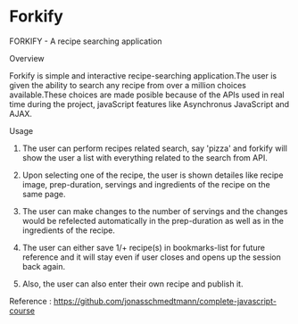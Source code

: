 # Forkify 
FORKIFY - A recipe searching application
 
 Overview
 
Forkify is simple and interactive recipe-searching application.The user is given the ability to search any recipe from over a million choices available.These choices are made posible because of the APIs used in real time during the project, javaScript features like Asynchronus JavaScript and AJAX.
 
 Usage
 1. The user can perform recipes related search, say 'pizza' and forkify will show the user a list with everything related to the search from API.
 
 2. Upon selecting one of the recipe, the user is shown detailes like recipe image, prep-duration, servings and ingredients of the recipe on the same page.
 
 3. The user can make changes to the number of servings and the changes would be refelected automatically in the prep-duration as well as in the ingredients of the recipe.
 
 4. The user can either save 1/+ recipe(s) in bookmarks-list for future reference and it will stay even if user closes and opens up the session back again.
 
 5. Also, the user can also enter their own recipe and publish it.
 
<!-- Screenshots:
 
  ![Test Image 1](https://github.com/Maninderjeet31/Forkify/blob/master/pics/First.png)
 
 ![Test Image 2](https://github.com/Maninderjeet31/Forkify/blob/master/pics/Detail.png)
  
 ![Test Image 3](https://github.com/Maninderjeet31/Forkify/blob/master/pics/Serv.png)
   
 ![Test Image 4](https://github.com/Maninderjeet31/Forkify/blob/master/pics/Fav.png)
    
 ![Test Image 5](https://github.com/Maninderjeet31/Forkify/blob/master/pics/Add.png)
     
 ![Test Image 6](https://github.com/Maninderjeet31/Forkify/blob/master/pics/AddChange.png) -->
 
 
 
 
 Reference : https://github.com/jonasschmedtmann/complete-javascript-course
